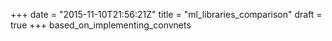 +++
date = "2015-11-10T21:56:21Z"
title = "ml_libraries_comparison"
draft = true
+++
based_on_implementing_convnets

